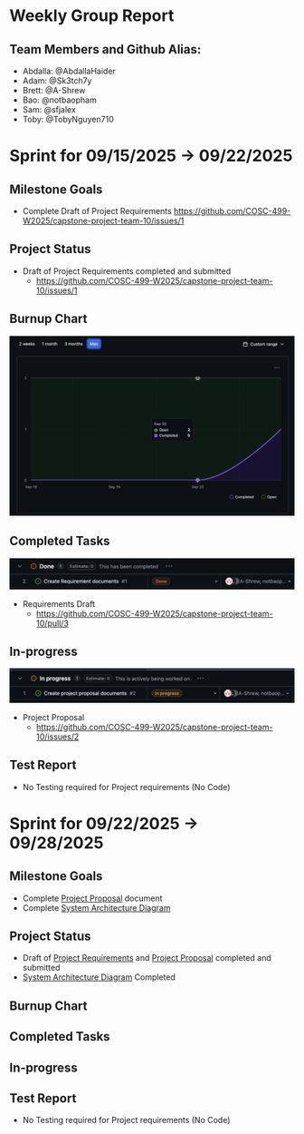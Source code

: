 # Weekly Group Report
## Team Members and Github Alias:
- Abdalla: @AbdallaHaider
- Adam: @Sk3tch7y
- Brett: @A-Shrew
- Bao: @notbaopham
- Sam: @sfjalex
- Toby: @TobyNguyen710
# Sprint for 09/15/2025 -> 09/22/2025
## Milestone Goals
 - Complete Draft of Project Requirements
    https://github.com/COSC-499-W2025/capstone-project-team-10/issues/1
## Project Status
- Draft of Project Requirements completed and submitted
    - https://github.com/COSC-499-W2025/capstone-project-team-10/issues/1
    
## Burnup Chart
![Burn Up chart for Kanban board](burnup.png)

## Completed Tasks
![Completed tasks on Kanban project](completed.png)
- Requirements Draft
    - https://github.com/COSC-499-W2025/capstone-project-team-10/pull/3

## In-progress
![In progress tasks on Kanban project](inprogress.png)
- Project Proposal
    - https://github.com/COSC-499-W2025/capstone-project-team-10/issues/2

## Test Report
- No Testing required for Project requirements (No Code)

# Sprint for 09/22/2025 -> 09/28/2025
## Milestone Goals
 - Complete [Project Proposal](https://github.com/COSC-499-W2025/capstone-project-team-10/issues/2) document
 - Complete [System Architecture Diagram](https://github.com/COSC-499-W2025/capstone-project-team-10/issues/5)

## Project Status
- Draft of [Project Requirements](https://github.com/COSC-499-W2025/capstone-project-team-10/issues/1) and [Project Proposal](https://github.com/COSC-499-W2025/capstone-project-team-10/issues/2) completed and submitted
- [System Architecture Diagram](https://github.com/COSC-499-W2025/capstone-project-team-10/issues/5) Completed

## Burnup Chart
## Completed Tasks
## In-progress
## Test Report
- No Testing required for Project requirements (No Code)
